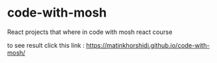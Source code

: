 # code-with-mosh
React projects that where in code with mosh react course


to see result click this link :  https://matinkhorshidi.github.io/code-with-mosh/
